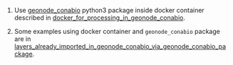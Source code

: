 
1) Use [geonode_conabio](/python3_package_for_geonode/) python3 package inside docker container described in [docker_for_processing_in_geonode_conabio](/docker_for_processing_in_geonode_conabio/).

2) Some examples using docker container and `geonode_conabio` package are in [layers_already_imported_in_geonode_conabio_via_geonode_conabio_package](/layers_already_imported_in_geonode_conabio_via_geonode_conabio_package).